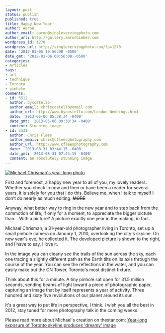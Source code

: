 ```yaml
---
layout: post
status: publish
published: true
title: Happy New Year!
author: Aaron
author_email: aaron@singleservingphoto.com
author_url: http://gallery.aaronbieber.com
wordpress_id: 1270
wordpress_url: http://singleservingphoto.com/?p=1270
date: '2012-01-05 19:56:08 -0500'
date_gmt: '2012-01-06 00:56:08 -0500'
categories:
- Articles
tags:
- art
- technique
- Toronto
- pinhole
comments:
- id: 5512
  author: bycostello
  author_email: chriscostello@email.com
  author_url: http://www.bycostello.com/London_Weddings.html
  date: '2013-05-06 05:38:34 -0400'
  date_gmt: '2013-05-06 09:38:34 -0400'
  content: Stunning image
- id: 5531
  author: Chris Flees
  author_email: chris@cfleesphotography.com
  author_url: http://www.cfleesphotography.com
  date: '2013-08-31 03:44:15 -0400'
  date_gmt: '2013-08-31 07:44:15 -0400'
  content: an absolutely stunning image.
---
```

[![](http://singleservingphoto.com/wp-content/uploads/2012/01/705b87dd4321b6babfd4bb4febeb-300x181.png "Michael Chrisman's year-long photo")](http://singleservingphoto.com/wp-content/uploads/2012/01/705b87dd4321b6babfd4bb4febeb.jpeg)

First and foremost, a happy new year to all of you, my lovely readers.
Whether you check in now and then or have been a reader for several
years, it is solely for you that I do this. Believe me, when I talk to
myself I don't do nearly as much editing. ~~MORE~~

Anyway, what better way to ring in the new year and to step back from
the commotion of life, if only for a moment, to appreciate the bigger
picture than... With a picture? A picture exactly one year in the
making, in fact.

Michael Chrisman, a 31-year-old photographer living in Toronto, set up a
small pinhole camera on January 1, 2010, overlooking the city's skyline.
On new year's eve, he collected it. The developed picture is shown to
the right, and I have to say, I love it.

In the image you can clearly see the trails of the sun across the sky,
each one tracing a slightly different path as the Earth tilts on its
axis through the course of the year. You can see the reflections in the
water, and you can easily make out the CN Tower, Toronto's most distinct
fixture.

Think about this for a minute. A tiny pinhole sat open for 31.5 million
seconds, sending beams of light toward a piece of photographic paper,
capturing an image that by itself represents a year of activity. Three
hundred and sixty five revolutions of our planet around its sun.

It's a great way to put life in perspective, I think. I wish you all the
best in 2012, stay tuned for more photography talk in the coming weeks.

Please read more about Michael's creation on thestar.com: [Year-long
exposure of Toronto skyline produces 'dreamy'
image](http://www.thestar.com/news/article/1109339--photographer-michael-chrisman-s-year-long-exposure-of-toronto-s-skyline-produces-dreamy-image-of-city)
